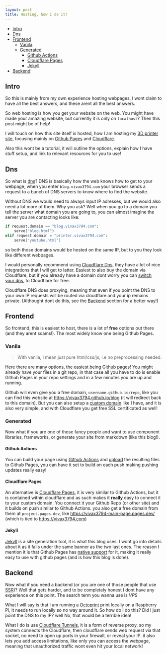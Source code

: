```yaml
---
layout: post
title: Hosting, how I do it!
---
```


- [Intro](#intro)
- [Dns](#dns)
- [Frontend](#frontend)
  - [Vanila](#vanila)
  - [Generated](#generated)
    - [Github Actions](#github-actions)
    - [Cloudflare Pages](#cloudflare-pages)
    - [Jekyll](#jekyll)
- [Backend](#backend)

## Intro

So this is mainly from my own experience hosting webpages, I wont claim to have all the best answers, and these arent all the best answers.

So web hosting is how you get your website on the web. You might have made your amazing website, but currently it is only on `localhost`? Then this post might be of help!

I will touch on how this site itself is hosted, how I am hosting my [3D printer site](printer.vivax3794.com), focusing mainly on [Github Pages](https://pages.github.com/) and [Cloudflare](https://www.cloudflare.com/).

Also this wont be a tutorial, it will outline the options, explain how I have stuff setup, and link to relevant resources for you to use!

## Dns

So what is [dns](https://en.wikipedia.org/wiki/Dns)? DNS is basically how the web knows how to get to your webpage, when you enter `blog.vivax3794.com` your browser sends a request to a bunch of DNS servers to know where to find the website. 

Without DNS we would need to always input IP adresses, but we would also need a lot more of them. Why you ask? Well when you go to a domain you tell the server what domain you are going to, you can almost imagine the server you are contacting looks like:
```python
if request.domain == "blog.vivax3794.com":
    serve("blog.html")
elif request.domain = "printer.vivax3794.com":
    serve("youtube.html")
```

so both those domains would be hosted on the same IP, but to you they look like different webpages.

I would personally recommend using [Cloudflare Dns](https://www.cloudflare.com/dns/), they have a lot of nice integrations that I will get to latter. Easiest to also buy the domain via Cloudflare, but if you already have a domain dont worry you can [switch your dns](https://developers.cloudflare.com/dns/zone-setups/full-setup/setup/#change-your-nameservers-full-setup), to Cloudflare for free.

Cloudflare DNS does proxying, meaning that even if you point the DNS to your own IP requests will be routed via cloudflare and your ip remains private. (Althought dont do this, see the [Backend](#backend) section for a better way!)

## Frontend

So frontend, this is easiest to host, there is a lot of **free** options out there (and they arent scams!). The most widely know one being Github Pages.

### Vanila

> With vanila, I mean just pure html/css/js, i.e no preprocessing needed.

Here there are many options, the easiest being [Github pages](https://pages.github.com/)! You might already have your files in a git repo, in that case all you have to do is enable Github Pages in your repo settings and in a few minutes you are up and running.

Github will even give you a free domain, `username.github.io/repo`, like you can find this website at <https://vivax3794.github.io/blog> (it will redirect back to this domain). But you can also setup a [custom domain]() like I have, and it is also very simple, and with Cloudflare you get free SSL certificated as well! 

### Generated

Now what if you are one of those fancy people and want to use component libraries, frameworks, or generate your site from markdown (like this blog!).

#### Github Actions

You can build your page using [Github Actions](https://docs.github.com/en/actions) and [upload](https://docs.github.com/en/pages/getting-started-with-github-pages/configuring-a-publishing-source-for-your-github-pages-site#publishing-with-a-custom-github-actions-workflow) the resulting files to Github Pages, you can have it set to build on each push making pushing updates really easy!

#### Cloudflare Pages

An alternative is [Cloudflare Pages](https://pages.cloudflare.com/), it is very similar to Github Actions, but it is contained within cloudflare and as such makes it **really** easy to connect it to your custom domain. You connect it your Github Repo (or other site) and it builds on push similar to Github Actions. you also get a free domain from them at `project.pages.dev`, like <https://vivax3794-main-page.pages.dev/> (which is tied to <https://vivax3794.com>)

#### Jekyll

[Jekyll](https://jekyllrb.com/) is a site generation tool, it is what this blog uses. I wont go into details about it as it falls under the same banner as the two last ones. The reason I mention it is that Github Pages has [native support](https://docs.github.com/en/pages/setting-up-a-github-pages-site-with-jekyll/about-github-pages-and-jekyll) for it, making it really easy to use with github pages (and is how this blog is done).

## Backend

Now what if you need a backend (or you are one of those people that use [SSR](https://en.wikipedia.org/wiki/Server-side_rendering))? Well that gets harder, and to be completely honest I dont have any experience on this point. The search term you wanna use is _VPS_ 

What I will say is that I am running a [Octoprint](https://octoprint.org/) print locally on a Raspberry Pi, it needs to run locally so no way around it. So how do I do this? Did I just point the DNS to my IP? well No, that would be a terrible idea!

What I do is use [Cloudflare Tunnels](https://www.cloudflare.com/products/tunnel/), it is a form of reverse proxy, so my system connects the Cloudflare, then cloudflare sends web request via that socket, no need to open up ports in your firewall, or reveal your IP. it also lets you add access limitations, like only you can access the webpage, meaning that unauthorized traffic wont even hit your local network!